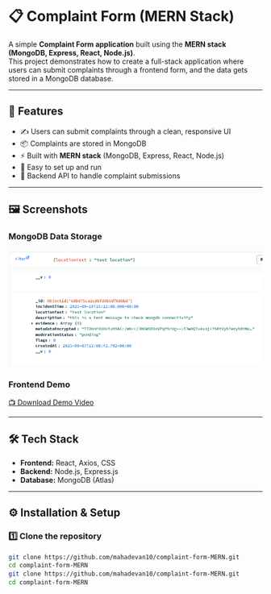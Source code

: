# 📋 Complaint Form (MERN Stack)

A simple **Complaint Form application** built using the **MERN stack (MongoDB, Express, React, Node.js)**.  
This project demonstrates how to create a full-stack application where users can submit complaints through a frontend form, and the data gets stored in a MongoDB database.

---

## 🚀 Features
- ✍️ Users can submit complaints through a clean, responsive UI  
- 📦 Complaints are stored in MongoDB  
- ⚡ Built with **MERN stack** (MongoDB, Express, React, Node.js)  
- 🔧 Easy to set up and run   
- 📂 Backend API to handle complaint submissions  

---

## 🖼️ Screenshots

### MongoDB Data Storage
![MongoDB Screenshot](./Screenshot%202025-09-07%20174046.png)

### Frontend Demo
[📺 Download Demo Video](./complaintFormvid.zip)  

---

## 🛠️ Tech Stack
- **Frontend:** React, Axios, CSS  
- **Backend:** Node.js, Express.js  
- **Database:** MongoDB (Atlas)

---

## ⚙️ Installation & Setup

### 1️⃣ Clone the repository
```bash
git clone https://github.com/mahadevan10/complaint-form-MERN.git
cd complaint-form-MERN
git clone https://github.com/mahadevan10/complaint-form-MERN.git
cd complaint-form-MERN
